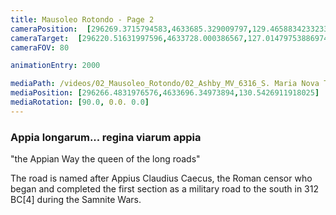 ```yaml
---
title: Mausoleo Rotondo - Page 2
cameraPosition:  [296269.3715794583,4633685.329009797,129.46588342332333]
cameraTarget:  [296220.51631997596,4633728.000386567,127.01479753886974]
cameraFOV: 80

animationEntry: 2000

mediaPath: /videos/02_Mausoleo_Rotondo/02_Ashby_MV_6316_S. Maria Nova Th. A._ca. 1900-2018.mp4
mediaPosition: [296266.4831976576,4633696.34973894,130.5426911918025]
mediaRotation: [90.0, 0.0. 0.0]
---
```


### Appia longarum... regina viarum appia

"the Appian Way the queen of the long roads"  

The road is named after Appius Claudius Caecus, the Roman censor who began and completed the first section as a military road to the south in 312 BC[4] during the Samnite Wars.
